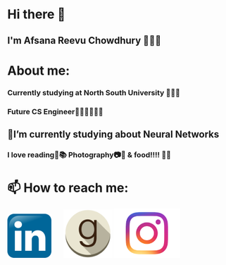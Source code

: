 # Hi there 👋

## I'm Afsana Reevu Chowdhury 👩🏻‍💻

# About me:
### Currently studying at North South University 👩🏻‍🎓
### Future CS Engineer👩🏻‍💻👩🏻‍🔧

## 🌱I’m currently studying about Neural Networks
### I love reading📖📚 Photography📷📱 & food!!!! 🍔🍰

# 📫 How to reach me:
<a href="https://www.linkedin.com/in/afsanareevu"><img src="https://raw.githubusercontent.com/afsanarv/afsanarv/master/images/Linkedin-Logo-2.png" width="100"  target="_blank"/></a> &nbsp; &nbsp; &nbsp;
<a href="https://www.goodreads.com/user/show/54229958-afsana-reevu-chowdhury"><img src="https://raw.githubusercontent.com/afsanarv/afsanarv/master/images/goodreads.png" width="110" target="_blank"/></a>
<a href="https://www.instagram.com/reevu___afsana__/"><img src="https://raw.githubusercontent.com/afsanarv/afsanarv/master/images/insta.png" width="150" target="_blank"/></a>

